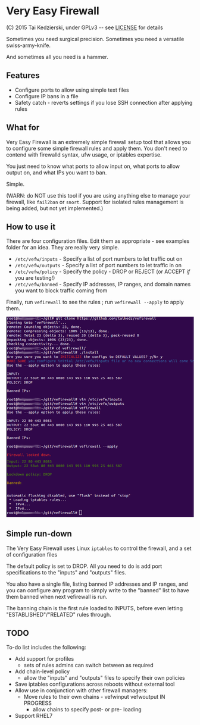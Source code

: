 # Very Easy Firewall

(C) 2015 Tai Kedzierski, under GPLv3 -- see [LICENSE](LICENSE) for details

Sometimes you need surgical precision. Sometimes you need a versatile swiss-army-knife.

And sometimes all you need is a hammer.

## Features

* Configure ports to allow using simple text files
* Configure IP bans in a file
* Safety catch - reverts settings if you lose SSH connection after applying rules

## What for

Very Easy Firewall is an extremely simple firewall setup tool that allows you to configure some simple firewall rules and apply them. You don't need to contend with firewalld syntax, ufw usage, or iptables expertise.

You just need to know what ports to allow input on, what ports to allow output on, and what IPs you want to ban.

Simple.

(WARN: do NOT use this tool if you are using anything else to manage your firewall, like `fail2ban` or `snort`.
Support for isolated rules management is being added, but not yet implemented.)

## How to use it

There are four configuration files. Edit them as appropriate - see examples folder for an idea. They are really very simple.

* `/etc/vefw/inputs` - Specify a list of port numbers to let traffic out on
* `/etc/vefw/outputs` - Specify a list of port numbers to let traffic in on
* `/etc/vefw/policy` - Specify the policy - DROP or REJECT (or ACCEPT *if* you are testing!)
* `/etc/vefw/banned` - Specify IP addresses, IP ranges, and domain names you want to block traffic coming from

Finally, run `vefirewall` to see the rules ; run `vefirewall --apply` to apply them.

![Example session](pics/session.png)

## Simple run-down

The Very Easy Firewall uses Linux `iptables` to control the firewall, and a set of configuration files

The default policy is set to DROP. All you need to do is add port specifications to the "inputs" and "outputs" files.

You also have a single file, listing banned IP addresses and IP ranges, and you can configure any program to simply write to the "banned" list to have them banned when next vefirewall is run.

The banning chain is the first rule loaded to INPUTS, before even letting "ESTABLISHED"/"RELATED" rules through.

## TODO

To-do list includes the following:

* Add support for profiles
	* sets of rules admins can switch between as required
* Add chain-level policy
	* allow the "inputs" and "outputs" files to specify their own policies
* Save iptables configurations across reboots without external tool
* Allow use in conjunction with other firewall managers:
	* Move rules to their own chains - vefwinput vefwoutput IN PROGRESS
		* allow chains to specify post- or pre- loading
* Support RHEL7
